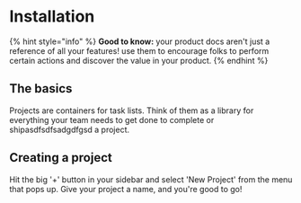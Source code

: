 # Installation

{% hint style="info" %}
**Good to know:** your product docs aren't just a reference of all your features! use them to encourage folks to perform certain actions and discover the value in your product.
{% endhint %}

## The basics

Projects are containers for task lists. Think of them as a library for everything your team needs to get done to complete or shipasdfsdfsadgdfgsd a project.

## Creating a project

Hit the big '+' button in your sidebar and select 'New Project' from the menu that pops up. Give your project a name, and you're good to go!
